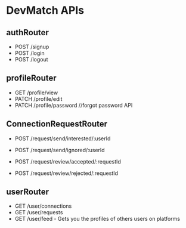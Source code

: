 # DevMatch APIs

## authRouter
- POST /signup
- POST /login
- POST /logout


## profileRouter
- GET /profile/view
- PATCH /profile/edit
- PATCH /profile/password //forgot password API 

## ConnectionRequestRouter
- POST /request/send/interested/:userId
- POST /request/send/ignored/:userId 
 
- POST /request/review/accepted/:requestId
- POST /request/review/rejected/:requestId

## userRouter
- GET /user/connections
- GET /user/requests
- GET /user/feed - Gets you the profiles of others users on platforms



